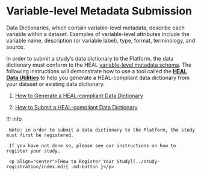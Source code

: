 # Variable-level Metadata Submission 

Data Dictionaries, which contain variable-level metadata, describe each variable within a dataset. Examples of variable-level attributes include the variable name, description (or variable label), type, format, terminology, and source.

In order to submit a study’s data dictionary to the Platform, the data dictionary must conform to the HEAL [variable-level metadata schema](https://github.com/HEAL/heal-metadata-schemas/tree/main/variable-level-metadata-schema). The following instructions will demonstrate how to use a tool called the [**HEAL Data Utilities**](https://pypi.org/project/healdata-utils/) to help you generate a HEAL-compliant data dictionary from your dataset or existing data dictionary.

1. [How to Generate a HEAL-compliant Data Dictionary](vlmd_healdata_utils.md)



2. [How to Submit a HEAL-compliant Data Dictionary](vlmd_submission.md)

!!! info 

     Note: in order to submit a data dictionary to the Platform, the study must first be registered.
     
     If you have not done so, please see our instructions on how to register your study. 
     
     <p align="center">[How to Register Your Study](../study-registration/index.md){ .md-button }</p>
